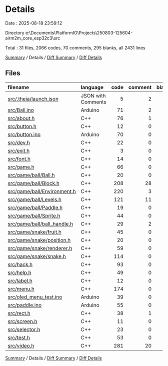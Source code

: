 # Details

Date : 2025-08-18 23:59:12

Directory e:\\Documents\\PlatformIO\\Projects\\250803-125604-airm2m_core_esp32c3\\src

Total : 31 files,  2066 codes, 70 comments, 295 blanks, all 2431 lines

[Summary](results.md) / Details / [Diff Summary](diff.md) / [Diff Details](diff-details.md)

## Files
| filename | language | code | comment | blank | total |
| :--- | :--- | ---: | ---: | ---: | ---: |
| [src/.theia/launch.json](/src/.theia/launch.json) | JSON with Comments | 5 | 2 | 2 | 9 |
| [src/Ball.ino](/src/Ball.ino) | Arduino | 71 | 2 | 10 | 83 |
| [src/about.h](/src/about.h) | C++ | 76 | 1 | 2 | 79 |
| [src/button.h](/src/button.h) | C++ | 12 | 0 | 7 | 19 |
| [src/button.ino](/src/button.ino) | Arduino | 70 | 0 | 5 | 75 |
| [src/dev.h](/src/dev.h) | C++ | 22 | 0 | 2 | 24 |
| [src/exit.h](/src/exit.h) | C++ | 3 | 0 | 2 | 5 |
| [src/font.h](/src/font.h) | C++ | 14 | 0 | 6 | 20 |
| [src/game.h](/src/game.h) | C++ | 66 | 0 | 4 | 70 |
| [src/game/ball/Ball.h](/src/game/ball/Ball.h) | C++ | 20 | 0 | 3 | 23 |
| [src/game/ball/Block.h](/src/game/ball/Block.h) | C++ | 208 | 28 | 21 | 257 |
| [src/game/ball/Environment.h](/src/game/ball/Environment.h) | C++ | 220 | 3 | 16 | 239 |
| [src/game/ball/Levels.h](/src/game/ball/Levels.h) | C++ | 121 | 11 | 11 | 143 |
| [src/game/ball/Paddle.h](/src/game/ball/Paddle.h) | C++ | 19 | 0 | 3 | 22 |
| [src/game/ball/Sprite.h](/src/game/ball/Sprite.h) | C++ | 44 | 0 | 7 | 51 |
| [src/game/ball/ball\_handle.h](/src/game/ball/ball_handle.h) | C++ | 29 | 2 | 1 | 32 |
| [src/game/snake/fruit.h](/src/game/snake/fruit.h) | C++ | 45 | 0 | 8 | 53 |
| [src/game/snake/position.h](/src/game/snake/position.h) | C++ | 20 | 0 | 4 | 24 |
| [src/game/snake/renderer.h](/src/game/snake/renderer.h) | C++ | 59 | 0 | 14 | 73 |
| [src/game/snake/snake.h](/src/game/snake/snake.h) | C++ | 114 | 0 | 16 | 130 |
| [src/hack.h](/src/hack.h) | C++ | 93 | 0 | 6 | 99 |
| [src/help.h](/src/help.h) | C++ | 49 | 0 | 3 | 52 |
| [src/label.h](/src/label.h) | C++ | 12 | 0 | 4 | 16 |
| [src/menu.h](/src/menu.h) | C++ | 174 | 0 | 23 | 197 |
| [src/oled\_menu\_test.ino](/src/oled_menu_test.ino) | Arduino | 39 | 0 | 4 | 43 |
| [src/paddle.ino](/src/paddle.ino) | Arduino | 55 | 0 | 12 | 67 |
| [src/rect.h](/src/rect.h) | C++ | 38 | 1 | 6 | 45 |
| [src/screen.h](/src/screen.h) | C++ | 11 | 0 | 5 | 16 |
| [src/selector.h](/src/selector.h) | C++ | 23 | 0 | 2 | 25 |
| [src/test.h](/src/test.h) | C++ | 53 | 0 | 4 | 57 |
| [src/video.h](/src/video.h) | C++ | 281 | 20 | 82 | 383 |

[Summary](results.md) / Details / [Diff Summary](diff.md) / [Diff Details](diff-details.md)